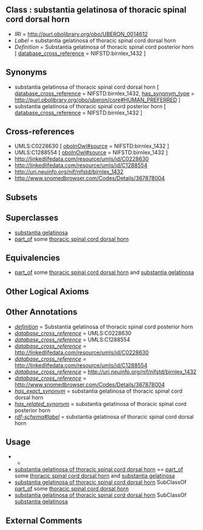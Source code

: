 
## Class : substantia gelatinosa of thoracic spinal cord dorsal horn

 * *IRI* = http://purl.obolibrary.org/obo/UBERON_0014612
 * *Label* = substantia gelatinosa of thoracic spinal cord dorsal horn
 * *Definition* = Substantia gelatinosa of thoracic spinal cord posterior horn [ [database_cross_reference](../../ef/oboInOwl#hasDbXref.md) = NIFSTD:birnlex_1432 ]

## Synonyms

 * substantia gelatinosa of thoracic spinal cord dorsal horn [ [database_cross_reference](../../ef/oboInOwl#hasDbXref.md) = NIFSTD:birnlex_1432, [has_synonym_type](../../pe/oboInOwl#hasSynonymType.md) = http://purl.obolibrary.org/obo/uberon/core#HUMAN_PREFERRED ]
 * substantia gelatinosa of thoracic spinal cord posterior horn [ [database_cross_reference](../../ef/oboInOwl#hasDbXref.md) = NIFSTD:birnlex_1432 ]

## Cross-references

 * UMLS:C0228630 [ [oboInOwl#source](../../ce/oboInOwl#source.md) = NIFSTD:birnlex_1432 ]
 * UMLS:C1288554 [ [oboInOwl#source](../../ce/oboInOwl#source.md) = NIFSTD:birnlex_1432 ]
 * http://linkedlifedata.com/resource/umls/id/C0228630
 * http://linkedlifedata.com/resource/umls/id/C1288554
 * http://uri.neuinfo.org/nif/nifstd/birnlex_1432
 * http://www.snomedbrowser.com/Codes/Details/367878004

## Subsets


## Superclasses

 * [substantia gelatinosa](../../UBERON/81/UBERON_0002181.md)
 * [part_of](../../BFO/50/BFO_0000050.md) some [thoracic spinal cord dorsal horn](../../UBERON/09/UBERON_0014609.md)

## Equivalencies

 * [part_of](../../BFO/50/BFO_0000050.md) some [thoracic spinal cord dorsal horn](../../UBERON/09/UBERON_0014609.md) and [substantia gelatinosa](../../UBERON/81/UBERON_0002181.md)

## Other Logical Axioms


## Other Annotations

 * *[definition](../../IAO/15/IAO_0000115.md)* = Substantia gelatinosa of thoracic spinal cord posterior horn
 * *[database_cross_reference](../../ef/oboInOwl#hasDbXref.md)* = UMLS:C0228630
 * *[database_cross_reference](../../ef/oboInOwl#hasDbXref.md)* = UMLS:C1288554
 * *[database_cross_reference](../../ef/oboInOwl#hasDbXref.md)* = http://linkedlifedata.com/resource/umls/id/C0228630
 * *[database_cross_reference](../../ef/oboInOwl#hasDbXref.md)* = http://linkedlifedata.com/resource/umls/id/C1288554
 * *[database_cross_reference](../../ef/oboInOwl#hasDbXref.md)* = http://uri.neuinfo.org/nif/nifstd/birnlex_1432
 * *[database_cross_reference](../../ef/oboInOwl#hasDbXref.md)* = http://www.snomedbrowser.com/Codes/Details/367878004
 * *[has_exact_synonym](../../ym/oboInOwl#hasExactSynonym.md)* = substantia gelatinosa of thoracic spinal cord dorsal horn
 * *[has_related_synonym](../../ym/oboInOwl#hasRelatedSynonym.md)* = substantia gelatinosa of thoracic spinal cord posterior horn
 * *[rdf-schema#label](../../el/rdf-schema#label.md)* = substantia gelatinosa of thoracic spinal cord dorsal horn

## Usage

 * -
 * [substantia gelatinosa of thoracic spinal cord dorsal horn](../../UBERON/12/UBERON_0014612.md) == [part_of](../../BFO/50/BFO_0000050.md) some [thoracic spinal cord dorsal horn](../../UBERON/09/UBERON_0014609.md) and [substantia gelatinosa](../../UBERON/81/UBERON_0002181.md)
 * [substantia gelatinosa of thoracic spinal cord dorsal horn](../../UBERON/12/UBERON_0014612.md) SubClassOf [part_of](../../BFO/50/BFO_0000050.md) some [thoracic spinal cord dorsal horn](../../UBERON/09/UBERON_0014609.md)
 * [substantia gelatinosa of thoracic spinal cord dorsal horn](../../UBERON/12/UBERON_0014612.md) SubClassOf [substantia gelatinosa](../../UBERON/81/UBERON_0002181.md)

## External Comments

